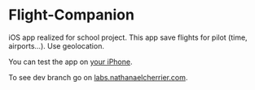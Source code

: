 Flight-Companion
================

iOS app realized for school project. This app save flights for pilot (time, airports...). Use geolocation. 

You can test the app on [your iPhone](https://itunes.apple.com/fr/app/flight-companion/id890826910?mt=8).

To see dev branch go on [labs.nathanaelcherrier.com](http://labs.nathanaelcherrier.com/supinfo/flight-companion.git).
